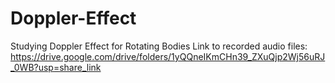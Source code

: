 # Doppler-Effect
Studying Doppler Effect for Rotating Bodies
Link to recorded audio files: https://drive.google.com/drive/folders/1yQQneIKmCHn39_ZXuQjp2Wj56uRJ_0WB?usp=share_link
